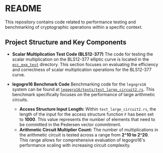 
# README

This repository contains code related to performance testing and benchmarking of cryptographic operations within a specific context.

## Project Structure and Key Components

*   **Scalar Multiplication Test Code (BLS12-377)**
    The code for testing the scalar multiplication on the BLS12-377 elliptic curve is located in the [`ecc_exp_test`](https://github.com/CandF1010/Performance-of-Practical-GOT/tree/main/ecc_exp_test) directory. This section focuses on evaluating the efficiency and correctness of scalar multiplication operations for the BLS12-377 curve.

*   **legogro16 Benchmark Code**
    Benchmarking code for the `legogro16` system can be found at [`legogro16/tests/test_large_circuit2.rs`](https://github.com/CandF1010/Performance-of-Practical-GOT/blob/main/legogro16/tests/test_large_circuit2.rs). This benchmark specifically focuses on the performance of large arithmetic circuits.
    *   **Access Structure Input Length:**
        Within `test_large_circuit2.rs`, the length of the input for the access structure function `F` has been set to **1000**. This value represents the number of elements that need to be committed in the Pedersen vector commitment.
    *   **Arithmetic Circuit Multiplier Count:**
        The number of multiplications in the arithmetic circuit is tested across a range from **2^10 to 2^20**. This range allows for comprehensive evaluation of legogro16's performance scaling with increasing circuit complexity.
